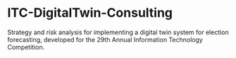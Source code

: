 # ITC-DigitalTwin-Consulting
Strategy and risk analysis for implementing a digital twin system for election forecasting, developed for the 29th Annual Information Technology Competition.
